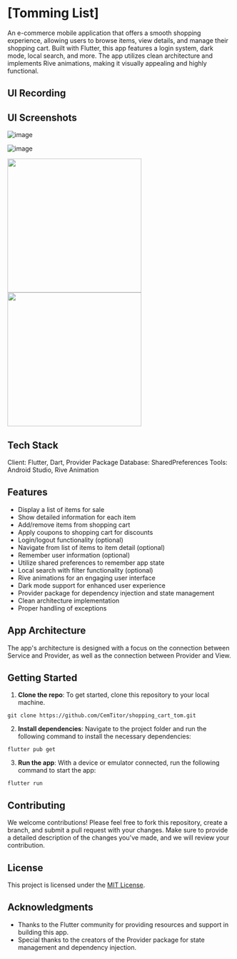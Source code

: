 # [Tomming List]

An e-commerce mobile application that offers a smooth shopping experience, allowing users to browse items, view details, and manage their shopping cart. Built with Flutter, this app features a login system, dark mode, local search, and more. The app utilizes clean architecture and implements Rive animations, making it visually appealing and highly functional.

## UI Recording


## UI Screenshots

![image](https://github.com/CemTitor/shopping_cart_tom/assets/43721794/94d264e1-a60c-437d-a530-e635c7223da5)

![image](https://github.com/CemTitor/shopping_cart_tom/assets/43721794/cd9a0eb0-94a0-4656-9c92-221f9a271ec6)

<img src="https://github.com/CemTitor/shopping_cart_tom/assets/43721794/cd9a0eb0-94a0-4656-9c92-221f9a271ec6" width="300"/> <img src="https://github.com/CemTitor/shopping_cart_tom/assets/43721794/cd9a0eb0-94a0-4656-9c92-221f9a271ec6" width="300"/>

## Tech Stack

Client: Flutter, Dart, Provider Package
Database: SharedPreferences
Tools: Android Studio, Rive Animation

## Features

- Display a list of items for sale
- Show detailed information for each item
- Add/remove items from shopping cart
- Apply coupons to shopping cart for discounts
- Login/logout functionality (optional)
- Navigate from list of items to item detail (optional)
- Remember user information (optional)
- Utilize shared preferences to remember app state
- Local search with filter functionality (optional)
- Rive animations for an engaging user interface
- Dark mode support for enhanced user experience
- Provider package for dependency injection and state management
- Clean architecture implementation
- Proper handling of exceptions

## App Architecture

The app's architecture is designed with a focus on the connection between Service and Provider, as well as the connection between Provider and View.

## Getting Started

1. **Clone the repo**: To get started, clone this repository to your local machine.

```
git clone https://github.com/CemTitor/shopping_cart_tom.git
```

2. **Install dependencies**: Navigate to the project folder and run the following command to install the necessary dependencies:

```
flutter pub get
```

3. **Run the app**: With a device or emulator connected, run the following command to start the app:

```
flutter run
```

## Contributing

We welcome contributions! Please feel free to fork this repository, create a branch, and submit a pull request with your changes. Make sure to provide a detailed description of the changes you've made, and we will review your contribution.

## License

This project is licensed under the [MIT License](LICENSE).

## Acknowledgments

- Thanks to the Flutter community for providing resources and support in building this app.
- Special thanks to the creators of the Provider package for state management and dependency injection.
